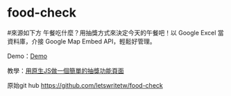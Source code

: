 # food-check

#來源如下方
午餐吃什麼？用抽獎方式來決定今天的午餐吧！以 Google Excel 當資料庫，介接 Google Map Embed API，輕鬆好管理。

Demo：[Demo](https://letswritetw.github.io/letswrite-food-check/)

教學：[用原生JS做一個簡單的抽獎功能頁面](https://letswrite.tw/simple-lottery/)

原始git hub https://github.com/letswritetw/food-check
